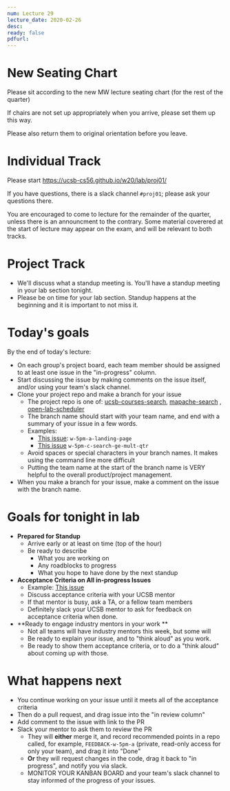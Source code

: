 ```yaml
---
num: Lecture 29
lecture_date: 2020-02-26
desc:
ready: false
pdfurl:
---
```


# New Seating Chart

Please sit according to the new MW lecture seating chart (for the rest of the quarter)

If chairs are not set up appropriately when you arrive, please set them up this way.

Please also return them to original orientation before you leave.

# Individual Track

Please start <https://ucsb-cs56.github.io/w20/lab/proj01/>

If you have questions, there is a slack channel `#proj01`; please ask your questions there.

You are encouraged to come to lecture for the remainder of the quarter, unless there is an announcment to the contrary.   Some material coverered at the start of lecture may appear on the exam, and will be relevant to both tracks.

# Project Track

* We'll discuss what a standup meeting is.  You'll have a standup meeting in your lab section tonight.
* Please be on time for your lab section.  Standup happens at the beginning and it is important to not miss it.

# Today's goals

By the end of today's lecture:
* On each group's project board, each team member should be assigned to at least one issue in the "in-progress" column.
* Start discussing the issue by making comments on the issue itself, and/or using your team's slack channel.
* Clone your project repo and make a branch for your issue
   * The project repo is one of: [ucsb-courses-search](https://github.com/ucsb-cs56-w20/ucsb-courses-search), [mapache-search](https://github.com/ucsb-cs56-w20/mapache-search) , [open-lab-scheduler](https://github.com/ucsb-cs56-w20/open-lab-scheduler) 
   * The branch name should start with your team name, and end with a summary of your issue in a few words.
   * Examples:
      * [This issue](https://github.com/ucsb-cs56-w20/mapache-search/issues/154): `w-5pm-a-landing-page`
      * [This issue](https://github.com/ucsb-cs56-w20/ucsb-courses-search/issues/149) `w-5pm-c-search-ge-mult-qtr`
   * Avoid spaces or special characters in your branch names.  It makes using the command line more difficult
   * Putting the team name at the start of the branch name is VERY helpful to the overall product/project management.
* When you make a branch for your issue, make a comment on the issue with the branch name.

# Goals for tonight in lab

* **Prepared for Standup** 
   * Arrive early or at least on time (top of the hour)
   * Be ready to describe
     * What you are working on
     * Any roadblocks to progress
     * What you hope to have done by the next standup
* **Acceptance Criteria on All in-progress Issues**
   * Example: [This issue](https://github.com/ucsb-cs56-w20/mapache-search/issues/154)
   * Discuss acceptance criteria with your UCSB mentor
   * If that mentor is busy, ask a TA, or a fellow team members
   * Definitely slack your UCSB mentor to ask for feedback on acceptance criteria when done.     
* **Ready to engage industry mentors in your work **
   * Not all teams will have industry mentors this week, but some will
   * Be ready to explain your issue, and to "think aloud" as you work.
   * Be ready to show them acceptance criteria, or to do a "think aloud" about coming up with those.

# What happens next

* You continue working on your issue until it meets all of the acceptance criteria
* Then do a pull request, and drag issue into the "in review column"
* Add comment to the issue with link to the PR
* Slack your mentor to ask them to review the PR
   * They will **either** merge it, and record recommended points in a repo called, for example, `FEEDBACK-w-5pm-a`
     (private, read-only access for only your team), and drag it into "Done"
   * **Or** they will request changes in the code, drag it back to "in progress", and notify you via slack.
   * MONITOR YOUR KANBAN BOARD and your team's slack channel to stay informed of the progress of your issues.
      
